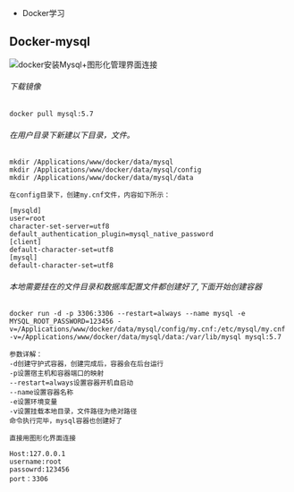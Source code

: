 - Docker学习

## Docker-mysql

![docker安装Mysql+图形化管理界面连接](https://www.jianshu.com/p/6d258e354766)

###### 下载镜像
```text
docker pull mysql:5.7
```

###### 在用户目录下新建以下目录，文件。
```text
mkdir /Applications/www/docker/data/mysql
mkdir /Applications/www/docker/data/mysql/config
mkdir /Applications/www/docker/data/mysql/data

在config目录下，创建my.cnf文件，内容如下所示：

[mysqld]
user=root
character-set-server=utf8
default_authentication_plugin=mysql_native_password
[client]
default-character-set=utf8
[mysql]
default-character-set=utf8
```

###### 本地需要挂在的文件目录和数据库配置文件都创建好了,下面开始创建容器
```text
docker run -d -p 3306:3306 --restart=always --name mysql -e MYSQL_ROOT_PASSWORD=123456 -v=/Applications/www/docker/data/mysql/config/my.cnf:/etc/mysql/my.cnf -v=/Applications/www/docker/data/mysql/data:/var/lib/mysql mysql:5.7

参数详解：
-d创建守护式容器，创建完成后，容器会在后台运行
-p设置宿主机和容器端口的映射
--restart=always设置容器开机自启动
--name设置容器名称
-e设置环境变量
-v设置挂载本地目录，文件路径为绝对路径
命令执行完毕，mysql容器也创建好了

直接用图形化界面连接

Host:127.0.0.1
username:root
passowrd:123456
port：3306
```

